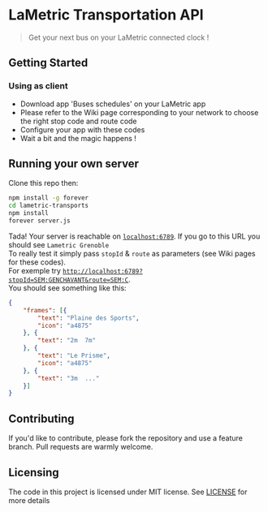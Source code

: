 # LaMetric Transportation API
> Get your next bus on your LaMetric connected clock !

## Getting Started
### Using as client
- Download app 'Buses schedules' on your LaMetric app
- Please refer to the Wiki page corresponding to your network to choose the right stop code and route code
- Configure your app with these codes
- Wait a bit and the magic happens !

## Running your own server
Clone this repo then:  
``` bash
npm install -g forever
cd lametric-transports
npm install
forever server.js
```
Tada! Your server is reachable on [`localhost:6789`](http://localhost:6789). If you go to this URL you should see `Lametric Grenoble`  
To really test it simply pass `stopId` & `route` as parameters (see Wiki pages for these codes).  
For exemple try [`http://localhost:6789?stopId=SEM:GENCHAVANT&route=SEM:C`](http://localhost:6789?stopId=SEM:GENCHAVANT&route=SEM:C).  
You should see something like this:
``` json
{
    "frames": [{
        "text": "Plaine des Sports",
        "icon": "a4875"
    }, {
        "text": "2m  7m"
    }, {
        "text": "Le Prisme",
        "icon": "a4875"
    }, {
        "text": "3m  ..."
    }]
}

```
## Contributing
If you'd like to contribute, please fork the repository and use a feature branch. Pull requests are warmly welcome.
## Licensing
The code in this project is licensed under MIT license. See [LICENSE](LICENSE) for more details
